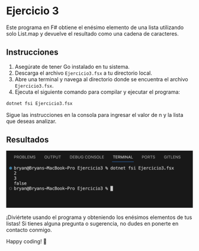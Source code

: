 # Ejercicio 3

Este programa en F# obtiene el enésimo elemento de una lista utilizando solo List.map y devuelve el resultado como una cadena de caracteres.

## Instrucciones

1. Asegúrate de tener Go instalado en tu sistema.
2. Descarga el archivo `Ejercicio3.fsx` a tu directorio local.
3. Abre una terminal y navega al directorio donde se encuentra el archivo `Ejercicio3.fsx`.
4. Ejecuta el siguiente comando para compilar y ejecutar el programa:

```bash
dotnet fsi Ejercicio3.fsx
```

Sigue las instrucciones en la consola para ingresar el valor de n y la lista que deseas analizar.

## Resultados

![Screenshot (160)](https://github.com/Bryancampos20/LenguajesDeProgramacion/blob/main/Recursos/F%23/Ejercicio3.png)

¡Diviértete usando el programa y obteniendo los enésimos elementos de tus listas! Si tienes alguna pregunta o sugerencia, no dudes en ponerte en contacto conmigo.

Happy coding! 🚀